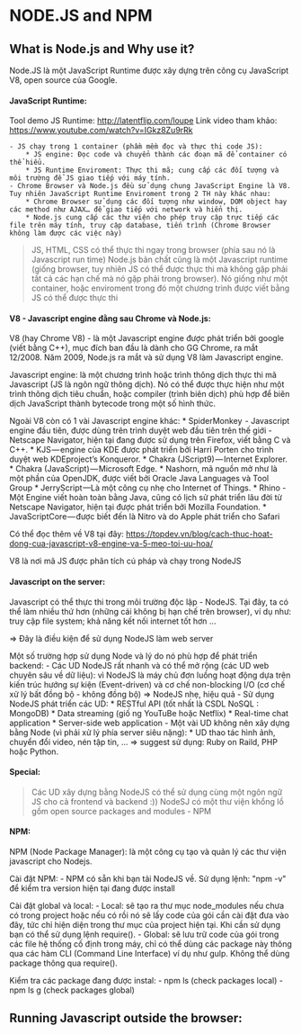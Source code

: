 # NODE.JS and NPM

## What is Node.js and Why use it?

Node.JS là một JavaScript Runtime được xây dựng trên công cụ JavaScript V8, open source của Google.

#### JavaScript Runtime:

Tool demo JS Runtime: http://latentflip.com/loupe
Link video tham khảo: https://www.youtube.com/watch?v=IGkz8Zu9rRk

    - JS chạy trong 1 container (phầm mềm đọc và thực thi code JS):
        * JS engine: Đọc code và chuyển thành các đoạn mã để container có thể hiểu.
        * JS Runtime Enviroment: Thực thi mã; cung cấp các đối tượng và môi trường để JS giao tiếp với máy tính.
    - Chrome Browser và Node.js đều sử dụng chung JavaScript Engine là V8. Tuy nhiên JavaScript Runtime Enviroment trong 2 TH này khác nhau:
        * Chrome Browser sử dụng các đối tượng như window, DOM object hay các method như AJAX… để giao tiếp với network và hiển thị.
        * Node.js cung cấp các thư viện cho phép truy cập trực tiếp các file trên máy tính, truy cập database, tiến trình (Chrome Browser không làm được các việc này)

> JS, HTML, CSS có thể thực thi ngay trong browser (phía sau nó là Javascript run time)
> Node.js bản chất cũng là một Javascript runtime (giống browser, tuy nhiên JS có thể được thực thi mà không gặp phải tất cả các hạn chế mà nó gặp phải trong browser). Nó giống như một container, hoặc enviroment trong đó một chương trình được viết bằng JS có thể được thực thi

#### V8 - Javascript engine đằng sau Chrome và Node.js:

V8 (hay Chrome V8) - là một Javascript engine được phát triển bởi google (viết bằng C++), mục đích ban đầu là dành cho GG Chrome, ra mắt 12/2008. Năm 2009, Node.js ra mắt và sử dụng V8 làm Javascript engine.

Javascript engine: là một chương trình hoặc trình thông dịch thực thi mã Javascript (JS là ngôn ngữ thông dịch). Nó có thể được thực hiện như một trình thông dịch tiêu chuẩn, hoặc compiler (trình biên dịch) phù hợp để biên dịch JavaScript thành bytecode trong một số hình thức.

Ngoài V8 còn có 1 vài Javascript engine khác:
        * SpiderMonkey  - Javascript engine đầu tiên, được dùng trên trình duyệt web đầu tiên trên thế giới - Netscape Navigator, hiện tại đang được sử dụng trên Firefox, viết bằng C và C++.
        * KJS — engine của KDE được phát triển bởi Harri Porten cho trình duyệt web KDEproject’s Konqueror.
        * Chakra (JScript9) — Internet Explorer.
        * Chakra (JavaScript) — Microsoft Edge.
        * Nashorn, mã nguồn mở như là một phần của OpenJDK, được viết bởi Oracle Java Languages và Tool Group
        * JerryScript —Là một công cụ nhẹ cho Internet of Things.
        * Rhino - Một Engine viết hoàn toàn bằng Java, cũng có lịch sử phát triển lâu đời từ Netscape Navigator, hiện tại được phát triển bởi Mozilla Foundation.
        * JavaScriptCore — được biết đến là Nitro và do Apple phát triển cho Safari

Có thể đọc thêm về V8 tại đây: https://topdev.vn/blog/cach-thuc-hoat-dong-cua-javascript-v8-engine-va-5-meo-toi-uu-hoa/

V8 là nơi mã JS được phân tích cú pháp và chạy trong NodeJS

#### Javascript on the server:

Javascript có thể thực thi trong môi trường độc lập - NodeJS. Tại đây, ta có thể làm nhiều thứ hơn (những cái không bị hạn chế trên browser), ví dụ như: truy cập file system; khả năng kết nối internet tốt hơn ...

=> Đây là điều kiện để sử dụng NodeJS làm web server

Một số trường hợp sử dụng Node và lý do nó phù hợp để phát triển backend:
    - Các UD NodeJS rất nhanh và có thể mở rộng (các UD web chuyên sâu về dữ liệu): vì NodeJS là máy chủ đơn luồng hoạt động dựa trên kiến trúc hướng sự kiện (Event-driven) và cơ chế non-blocking I/O (cơ chế xử lý bất đồng bộ - không đồng bộ) => NodeJS nhẹ, hiệu quả
    - Sử dụng NodeJS phát triển các UD:
        * RESTful API (tốt nhất là CSDL NoSQL : MongoDB)
        * Data streaming (giố ng YouTuBe hoặc Netflix)
        * Real-time chat application
        * Server-side web application
    - Một vài UD không nên xây dựng bằng Node (vì phải xử lý phía server siêu nặng):
        * UD thao tác hình ảnh, chuyển đổi video, nén tập tin, ... => suggest sử dụng: Ruby on Raild, PHP hoặc Python.

#### Special:
> Các UD xây dựng bằng NodeJS có thể sử dụng cùng một ngôn ngữ JS cho cả frontend và backend :))
> NodeSJ có một thư viện khổng lồ gồm open source packages and modules - NPM

#### NPM:
NPM (Node Package Manager): là một công cụ tạo và quản lý các thư viện javascript cho Nodejs.

Cài đặt NPM: 
    - NPM có sẵn khi bạn tải NodeJS về. Sử dụng lệnh: "npm -v" để kiểm tra version hiện tại đang được install

Cài đặt global và local:
    - Local: sẽ tạo ra thư mục node_modules nếu chưa có trong project hoặc nếu có rồi nó sẽ lấy code của gói cần cài đặt đưa vào đây, tức chỉ hiện diện trong thư mục của project hiện tại. Khi cần sử dụng bạn có thể sử dụng lệnh require().
    - Global: sẽ lưu trữ code của gói trong các file hệ thống cố định trong máy, chỉ có thể dùng các package này thông qua các hàm CLI (Command Line Interface) ví dụ như gulp. Không thể dùng package thông qua require().

Kiểm tra các package đang được instal:
    - npm ls (check packages local)
    - npm ls g (check packages global)

## Running Javascript outside the browser:


